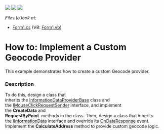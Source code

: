 <!-- default badges list -->
![](https://img.shields.io/endpoint?url=https://codecentral.devexpress.com/api/v1/VersionRange/128576509/16.1.6%2B)
[![](https://img.shields.io/badge/Open_in_DevExpress_Support_Center-FF7200?style=flat-square&logo=DevExpress&logoColor=white)](https://supportcenter.devexpress.com/ticket/details/T516070)
[![](https://img.shields.io/badge/📖_How_to_use_DevExpress_Examples-e9f6fc?style=flat-square)](https://docs.devexpress.com/GeneralInformation/403183)
<!-- default badges end -->
<!-- default file list -->
*Files to look at*:

* [Form1.cs](./CS/CustomGeocodeProvider/Form1.cs) (VB: [Form1.vb](./VB/CustomGeocodeProvider/Form1.vb))
<!-- default file list end -->
# How to: Implement a Custom Geocode Provider


This example demonstrates how to create a custom Geocode provider.


<h3>Description</h3>

<p>To do this, design a class that inherits&nbsp;the&nbsp;<a href="https://documentation.devexpress.com/#WindowsForms/clsDevExpressXtraMapInformationDataProviderBasetopic">InformationDataProviderBase</a>&nbsp;class and the&nbsp;<a href="https://documentation.devexpress.com/#WindowsForms/clsDevExpressXtraMapIMouseClickRequestSendertopic">IMouseClickRequestSender</a>&nbsp;interface,&nbsp;and implement the&nbsp;<strong>CreateData</strong>&nbsp;and&nbsp;<br><strong>RequestByPoint</strong>&nbsp; methods in the class. Then, design a class that inherits the&nbsp;<a href="https://documentation.devexpress.com/#WindowsForms/clsDevExpressXtraMapIInformationDatatopic">IInformationData</a>&nbsp;interface and override its&nbsp;<a href="https://documentation.devexpress.com/#WindowsForms/DevExpressXtraMapIInformationData_OnDataResponsetopic">OnDataResponse</a>&nbsp;event. Implement the&nbsp;<strong>CalculateAddress</strong>&nbsp;method to provide custom geocode&nbsp;logic.</p>

<br/>


